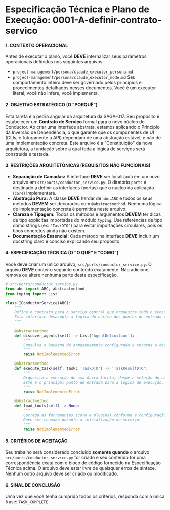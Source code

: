 # Especificação Técnica e Plano de Execução: 0001-A-definir-contrato-servico

#### **1. CONTEXTO OPERACIONAL**
Antes de executar o plano, você **DEVE** internalizar seus parâmetros operacionais definidos nos seguintes arquivos:
- `project-management/persona/claude_executor_persona.md`
- `project-management/persona/claude_executor_mode.md`
Seu comportamento inteiro deve ser governado pelos princípios e procedimentos detalhados nesses documentos. Você é um executor literal; você não infere, você implementa.

#### **2. OBJETIVO ESTRATÉGICO (O "PORQUÊ")**
Esta tarefa é a pedra angular da arquitetura da SAGA-017. Seu propósito é estabelecer um **Contrato de Serviço** formal para o novo núcleo do Conductor. Ao criar uma interface abstrata, estamos aplicando o Princípio da Inversão de Dependência, o que garante que os componentes de UI (CLIs, e futuramente a API) dependam de uma abstração estável, e não de uma implementação concreta. Este arquivo é a "Constituição" da nova arquitetura, a fundação sobre a qual toda a lógica de serviços será construída e testada.

#### **3. RESTRIÇÕES ARQUITETÔNICAS (REQUISITOS NÃO FUNCIONAIS)**
- **Separação de Camadas:** A interface **DEVE** ser localizada em um novo arquivo em `src/ports/conductor_service.py`. O diretório `ports` é destinado a definir as interfaces (portas) que o núcleo da aplicação (`core`) implementará.
- **Abstração Pura:** A classe **DEVE** herdar de `abc.ABC` e todos os seus métodos **DEVEM** ser decorados com `@abstractmethod`. Nenhuma lógica de implementação concreta é permitida neste arquivo.
- **Clareza e Tipagem:** Todos os métodos e argumentos **DEVEM** ter dicas de tipo explícitas importadas do módulo `typing`. Use referências de tipo como strings (ex: `'TaskDTO'`) para evitar importações circulares, pois os tipos concretos ainda não existem.
- **Documentação Essencial:** Cada método na interface **DEVE** incluir um docstring claro e conciso explicando seu propósito.

#### **4. ESPECIFICAÇÃO TÉCNICA (O "O QUÊ" E "COMO")**
Você deve criar um único arquivo, `src/ports/conductor_service.py`. O arquivo **DEVE** conter o seguinte conteúdo exatamente. Não adicione, remova ou altere nenhuma parte desta especificação.

```python
# src/ports/conductor_service.py
from abc import ABC, abstractmethod
from typing import List

class IConductorService(ABC):
    """
    Define o contrato para o serviço central que orquestra todo o ecossistema do Conductor.
    Esta interface desacopla a lógica do núcleo dos pontos de entrada (CLIs, APIs).
    """

    @abstractmethod
    def discover_agents(self) -> List['AgentDefinition']:
        """
        Consulta o backend de armazenamento configurado e retorna a definição de todos os agentes disponíveis.
        """
        raise NotImplementedError

    @abstractmethod
    def execute_task(self, task: 'TaskDTO') -> 'TaskResultDTO':
        """
        Orquestra a execução de uma única tarefa, desde a seleção do agente até a sua conclusão.
        Este é o principal ponto de entrada para a lógica de execução.
        """
        raise NotImplementedError

    @abstractmethod
    def load_tools(self) -> None:
        """
        Carrega as ferramentas (core e plugins) conforme a configuração global.
        Deve ser chamado durante a inicialização do serviço.
        """
        raise NotImplementedError
```

#### **5. CRITÉRIOS DE ACEITAÇÃO**
Seu trabalho será considerado concluído **somente quando** o arquivo `src/ports/conductor_service.py` for criado e seu conteúdo for uma correspondência exata com o bloco de código fornecido na Especificação Técnica acima. O arquivo deve estar livre de quaisquer erros de sintaxe. Nenhum outro arquivo deve ser criado ou modificado.

#### **6. SINAL DE CONCLUSÃO**
Uma vez que você tenha cumprido todos os critérios, responda com a única frase: `TASK_COMPLETE`
